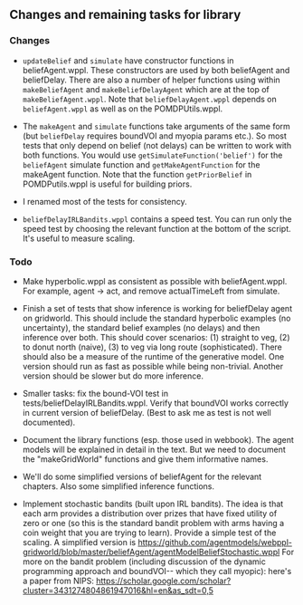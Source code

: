 ## Changes and remaining tasks for library

### Changes
- `updateBelief` and `simulate` have constructor functions in beliefAgent.wppl. These constructors are used by both beliefAgent and beliefDelay. There are also a number of helper functions using within `makeBeliefAgent` and `makeBeliefDelayAgent` which are at the top of `makeBeliefAgent.wppl`. Note that `beliefDelayAgent.wppl` depends on `beliefAgent.wppl` as well as on the POMDPUtils.wppl. 

- The `makeAgent` and `simulate` functions take arguments of the same form (but `beliefDelay` requires boundVOI and myopia params etc.). So most tests that only depend on belief (not delays) can be written to work with both functions. You would use `getSimulateFunction('belief')` for the `beliefAgent` simulate function and `getMakeAgentFunction` for the makeAgent function. Note that the function `getPriorBelief` in POMDPutils.wppl is useful for building priors.

- I renamed most of the tests for consistency.

- `beliefDelayIRLBandits.wppl` contains a speed test. You can run only the speed test by choosing the relevant function at the bottom of the script. It's useful to measure scaling. 


### Todo
- Make hyperbolic.wppl as consistent as possible with beliefAgent.wppl. For example, agent -> act, and remove actualTimeLeft from simulate. 

- Finish a set of tests that show inference is working for beliefDelay agent on gridworld. This should include the standard hyperbolic examples (no uncertainty), the standard belief examples (no delays) and then inference over both. This should cover scenarios: (1) straight to veg, (2) to donut north (naive), (3) to veg via long route (sophisticated). There should also be a measure of the runtime of the generative model. One version should run as fast as possible while being non-trivial. Another version should be slower but do more inference.

- Smaller tasks: fix the bound-VOI test in tests/beliefDelayIRLBandits.wppl. Verify that boundVOI works correctly in current version of beliefDelay. (Best to ask me as test is not well documented). 

- Document the library functions (esp. those used in webbook). The agent models will be explained in detail in the text. But we need to document the "makeGridWorld" functions and give them informative names.

- We'll do some simplified versions of beliefAgent for the relevant chapters. Also some simplified inference functions. 

- Implement stochastic bandits (built upon IRL bandits). The idea is that each arm provides a distribution over prizes that have fixed utility of zero or one (so this is the standard bandit problem with arms having a coin weight that you are trying to learn). Provide a simple test of the scaling. A simplified version is https://github.com/agentmodels/webppl-gridworld/blob/master/beliefAgent/agentModelBeliefStochastic.wppl
For more on the bandit problem (including discussion of the dynamic programming approach and boundVOI-- which they call myopic): here's a paper from NIPS:
https://scholar.google.com/scholar?cluster=3431274804861947016&hl=en&as_sdt=0,5

